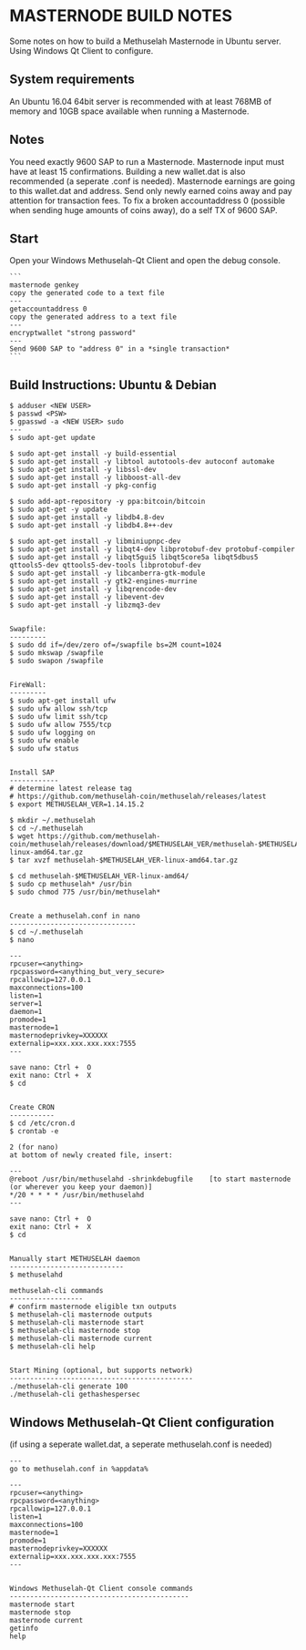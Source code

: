 MASTERNODE BUILD NOTES 
======================
Some notes on how to build a Methuselah Masternode in Ubuntu server. Using Windows Qt Client to configure.


System requirements
--------------------
An Ubuntu 16.04 64bit server is recommended with at least 768MB 
of memory and 10GB space available when running a Masternode.


Notes
-----
You need exactly 9600 SAP to run a Masternode. Masternode input must have at least 15 confirmations.
Building a new wallet.dat is also recommended (a seperate .conf is needed). Masternode earnings are
going to this wallet.dat and address. Send only newly earned coins away and pay attention for transaction fees.
To fix a broken accountaddress 0 (possible when sending huge amounts of coins away), do a self TX of 9600 SAP.


Start
-----
Open your Windows Methuselah-Qt Client and open the debug console.

    ```
	masternode genkey
	copy the generated code to a text file
	---
	getaccountaddress 0
	copy the generated address to a text file
	---
	encryptwallet "strong password"
    ---
	Send 9600 SAP to "address 0" in a *single transaction*
    ```
	

Build Instructions: Ubuntu & Debian
-----------------------------------

	$ adduser <NEW USER>
	$ passwd <PSW>
	$ gpasswd -a <NEW USER> sudo
	---
    $ sudo apt-get update

    $ sudo apt-get install -y build-essential
    $ sudo apt-get install -y libtool autotools-dev autoconf automake
    $ sudo apt-get install -y libssl-dev
    $ sudo apt-get install -y libboost-all-dev
    $ sudo apt-get install -y pkg-config 

    $ sudo add-apt-repository -y ppa:bitcoin/bitcoin
    $ sudo apt-get -y update
    $ sudo apt-get install -y libdb4.8-dev
    $ sudo apt-get install -y libdb4.8++-dev

    $ sudo apt-get install -y libminiupnpc-dev
    $ sudo apt-get install -y libqt4-dev libprotobuf-dev protobuf-compiler
    $ sudo apt-get install -y libqt5gui5 libqt5core5a libqt5dbus5 qttools5-dev qttools5-dev-tools libprotobuf-dev
    $ sudo apt-get install -y libcanberra-gtk-module
    $ sudo apt-get install -y gtk2-engines-murrine
    $ sudo apt-get install -y libqrencode-dev
    $ sudo apt-get install -y libevent-dev
    $ sudo apt-get install -y libzmq3-dev


	Swapfile:
	---------
	$ sudo dd if=/dev/zero of=/swapfile bs=2M count=1024
	$ sudo mkswap /swapfile
	$ sudo swapon /swapfile

	
	FireWall:
	---------
	$ sudo apt-get install ufw
	$ sudo ufw allow ssh/tcp
	$ sudo ufw limit ssh/tcp
	$ sudo ufw allow 7555/tcp
	$ sudo ufw logging on
	$ sudo ufw enable
	$ sudo ufw status


	Install SAP
	------------
    # determine latest release tag
    # https://github.com/methuselah-coin/methuselah/releases/latest
    $ export METHUSELAH_VER=1.14.15.2

	$ mkdir ~/.methuselah
	$ cd ~/.methuselah
    $ wget https://github.com/methuselah-coin/methuselah/releases/download/$METHUSELAH_VER/methuselah-$METHUSELAH_VER-linux-amd64.tar.gz
	$ tar xvzf methuselah-$METHUSELAH_VER-linux-amd64.tar.gz
	
    $ cd methuselah-$METHUSELAH_VER-linux-amd64/
	$ sudo cp methuselah* /usr/bin
	$ sudo chmod 775 /usr/bin/methuselah*

	
	Create a methuselah.conf in nano
	-------------------------------
	$ cd ~/.methuselah
	$ nano

	---
	rpcuser=<anything>
	rpcpassword=<anything_but_very_secure>
	rpcallowip=127.0.0.1
	maxconnections=100
	listen=1
	server=1
	daemon=1
    promode=1
	masternode=1
	masternodeprivkey=XXXXXX
	externalip=xxx.xxx.xxx.xxx:7555
	---

	save nano: Ctrl +  O
	exit nano: Ctrl +  X
	$ cd


	Create CRON
	-----------
	$ cd /etc/cron.d
	$ crontab -e

	2 (for nano)
	at bottom of newly created file, insert:

	---
	@reboot /usr/bin/methuselahd -shrinkdebugfile    [to start masternode  (or wherever you keep your daemon)]
	*/20 * * * * /usr/bin/methuselahd
	---

	save nano: Ctrl +  O
	exit nano: Ctrl +  X
	$ cd
	
	
	Manually start METHUSELAH daemon 
	----------------------------
	$ methuselahd	
	
	methuselah-cli commands
	------------------
    # confirm masternode eligible txn outputs
    $ methuselah-cli masternode outputs
	$ methuselah-cli masternode start 
	$ methuselah-cli masternode stop
    $ methuselah-cli masternode current
	$ methuselah-cli help
	
	
	Start Mining (optional, but supports network)
	---------------------------------------------
	./methuselah-cli generate 100
	./methuselah-cli gethashespersec
	

Windows Methuselah-Qt Client configuration 
-----------------------------------------
(if using a seperate wallet.dat, a seperate methuselah.conf is needed)

	---
	go to methuselah.conf in %appdata%
	
	---
	rpcuser=<anything>
	rpcpassword=<anything>
	rpcallowip=127.0.0.1
	listen=1
	maxconnections=100
	masternode=1
    promode=1
	masternodeprivkey=XXXXXX
	externalip=xxx.xxx.xxx.xxx:7555
	---

	
	Windows Methuselah-Qt Client console commands
	--------------------------------------------
	masternode start 
	masternode stop
    masternode current
	getinfo
	help
